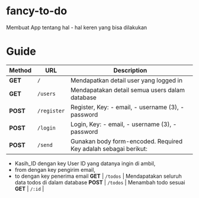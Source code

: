 # fancy-to-do
Membuat App tentang hal - hal keren yang bisa dilakukan

# Guide

Method | URL | Description
--- | --- | ---
**GET** |`/`| Mendapatkan detail user yang logged in
**GET** | `/users` | Mendapatakan detail semua users dalam database
**POST** | `/register` |  Register, Key: - email, - username (3), - password
**POST** | `/login` | Login, Key: - email, - username (3), - password
**POST** | `/send` | Gunakan body form-encoded. Required Key adalah sebagai berikut: 
- Kasih_ID dengan key User ID yang datanya ingin di ambil, 
- from dengan key pengirim email, 
- to dengan key penerima email
**GET** | `/todos` | Mendapatakan seluruh data todos di dalam database 
**POST** | `/todos` | Menambah todo sesuai 
**GET** | `/:id` |  
